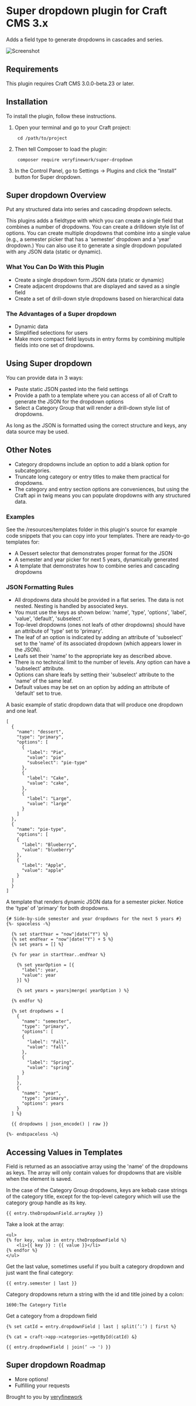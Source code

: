 # Super dropdown plugin for Craft CMS 3.x

Adds a field type to generate dropdowns in cascades and series.

![Screenshot](resources/img/super-dropdown-icon6.png)

## Requirements

This plugin requires Craft CMS 3.0.0-beta.23 or later.

## Installation

To install the plugin, follow these instructions.

1. Open your terminal and go to your Craft project:

        cd /path/to/project

2. Then tell Composer to load the plugin:

        composer require veryfinework/super-dropdown

3. In the Control Panel, go to Settings → Plugins and click the “Install” button for Super dropdown.

## Super dropdown Overview

Put any structured data into series and cascading dropdown selects.

This plugins adds a fieldtype with which you can create a single field that combines a number of dropdowns. You can create a drilldown style list of options. You can create multiple dropdowns that combine into a single value (e.g., a semester picker that has a 'semester' dropdown and a 'year' dropdown.) You can also use it to generate a single dropdown populated with any JSON data (static or dynamic).

### What You Can Do With this Plugin
- Create a single dropdown form JSON data (static or dynamic)
- Create adjacent dropdowns that are displayed and saved as a single field
- Create a set of drill-down style dropdowns based on hierarchical data

### The Advantages of a Super dropdown
- Dynamic data
- Simplified selections for users
- Make more compact field layouts in entry forms by combining multiple fields into one set of dropdowns.

## Using Super dropdown
You can provide data in 3 ways:
- Paste static JSON pasted into the field settings
- Provide a path to a template where you can access of all of Craft to generate the JSON for the dropdown options
- Select a Category Group that will render a drill-down style list of dropdowns.

As long as the JSON is formatted using the correct structure and keys, any data source may be used.

## Other Notes
- Category dropdowns include an option to add a blank option for subcategories.
- Truncate long category or entry titles to make them practical for dropdowns.
- The category and entry section options are conveniences, but using the Craft api in twig means you can populate dropdowns with any structured data.

### Examples
See the /resources/templates folder in this plugin's source for example code snippets that you can copy into your templates. There are ready-to-go templates for:
- A Dessert selector that demonstrates proper format for the JSON
- A semester and year picker for next 5 years, dynamically generated
- A template that demonstrates how to combine series and cascading dropdowns

### JSON Formatting Rules
- All dropdowns data should be provided in a flat series. The data is not nested. Nesting is handled by associated keys.
- You must use the keys as shown below: 'name', 'type', 'options', 'label', 'value', 'default', 'subselect'.
- Top-level dropdowns (ones not leafs of other dropdowns) should have an attribute of 'type' set to 'primary'.
- The leaf of an option is indicated by adding an attribute of 'subselect' set to the 'name' of its associated dropdown (which appears lower in the JSON).
- Leafs set their 'name' to the appropriate key as described above.
- There is no technical limit to the number of levels. Any option can have a 'subselect' attribute.
- Options can share leafs by setting their 'subselect' attribute to the 'name' of the same leaf.
- Default values may be set on an option by adding an attribute of 'default' set to true.


A basic example of static dropdown data that will produce one dropdown and one leaf.

    [
      {
        "name": "dessert",
        "type": "primary",
        "options": [
          {
            "label": "Pie",
            "value": "pie"
            "subselect": "pie-type"
          },
          {
            "label": "Cake",
            "value": "cake",
          },
          {
            "label": "Large",
            "value": "large"
          }
        ]
      },
      {
        "name": "pie-type",
        "options": [
        {
          "label": "Blueberry",
          "value": "blueberry"
        },
        {
          "label": "Apple",
          "value": "apple"
        }
      ]
      }
    ]

A template that renders dynamic JSON data for a semester picker. Notice the 'type' of 'primary' for both dropdowns.

    {# Side-by-side semester and year dropdowns for the next 5 years #}
    {%- spaceless -%}
    
      {% set startYear = "now"|date("Y") %}
      {% set endYear = "now"|date("Y") + 5 %}
      {% set years = [] %}
    
      {% for year in startYear..endYear %}
    
        {% set yearOption = [{
          "label": year,
          "value": year
        }] %}
    
        {% set years = years|merge( yearOption ) %}
    
      {% endfor %}
    
      {% set dropdowns = [
        {
          "name": "semester",
          "type": "primary",
          "options": [
          {
            "label": "Fall",
            "value": "fall"
          },
          {
            "label": "Spring",
            "value": "spring"
          }
        ]
        },
        {
          "name": "year",
          "type": "primary",
          "options": years
        }
      ] %}
    
      {{ dropdowns | json_encode() | raw }}
    
    {%- endspaceless -%}



## Accessing Values in Templates

Field is returned as an associative array using the 'name' of the dropdowns as keys. The array will only contain values for dropdowns that are visible when the element is saved.

In the case of the Category Group dropdowns, keys are kebab case strings of the category title, except for the top-level category which will use the category group handle as its key.

    {{ entry.theDropdownField.arrayKey }}

Take a look at the array:
    
    <ul>
    {% for key, value in entry.theDropdownField %}
        <li>{{ key }} : {{ value }}</li>
    {% endfor %}
    </ul>
    
Get the last value, sometimes useful if you built a category dropdown and just want the final category:

    {{ entry.semester | last }}

Category dropdowns return a string with the id and title joined by a colon:

    1690:The Category Title
    
Get a category from a dropdown field

    {% set catId = entry.dropdownField | last | split(’:’) | first %}
    
    {% cat = craft->app->categories->getById(catId) &}
    
    {{ entry.dropdownField | join(‘ —> ') }}

## Super dropdown Roadmap

- More options!
- Fulfilling your requests

Brought to you by [veryfinework](https://github.com/veryfinework)
